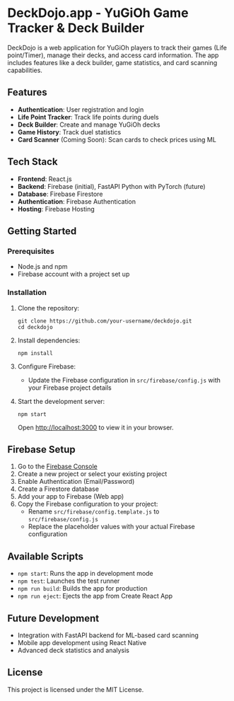 # DeckDojo.app - YuGiOh Game Tracker & Deck Builder

DeckDojo is a web application for YuGiOh players to track their games (Life point/Timer), manage their decks, and access card information. The app includes features like a deck builder, game statistics, and card scanning capabilities.

## Features

- **Authentication**: User registration and login
- **Life Point Tracker**: Track life points during duels
- **Deck Builder**: Create and manage YuGiOh decks
- **Game History**: Track duel statistics
- **Card Scanner** (Coming Soon): Scan cards to check prices using ML

## Tech Stack

- **Frontend**: React.js
- **Backend**: Firebase (initial), FastAPI Python with PyTorch (future)
- **Database**: Firebase Firestore
- **Authentication**: Firebase Authentication
- **Hosting**: Firebase Hosting

## Getting Started

### Prerequisites

- Node.js and npm
- Firebase account with a project set up

### Installation

1. Clone the repository:
   ```
   git clone https://github.com/your-username/deckdojo.git
   cd deckdojo
   ```

2. Install dependencies:
   ```
   npm install
   ```

3. Configure Firebase:
   - Update the Firebase configuration in `src/firebase/config.js` with your Firebase project details

4. Start the development server:
   ```
   npm start
   ```
   Open [http://localhost:3000](http://localhost:3000) to view it in your browser.

## Firebase Setup

1. Go to the [Firebase Console](https://console.firebase.google.com/)
2. Create a new project or select your existing project
3. Enable Authentication (Email/Password)
4. Create a Firestore database
5. Add your app to Firebase (Web app)
6. Copy the Firebase configuration to your project:
   - Rename `src/firebase/config.template.js` to `src/firebase/config.js`
   - Replace the placeholder values with your actual Firebase configuration

## Available Scripts

- `npm start`: Runs the app in development mode
- `npm test`: Launches the test runner
- `npm run build`: Builds the app for production
- `npm run eject`: Ejects the app from Create React App

## Future Development

- Integration with FastAPI backend for ML-based card scanning
- Mobile app development using React Native
- Advanced deck statistics and analysis

## License

This project is licensed under the MIT License.
